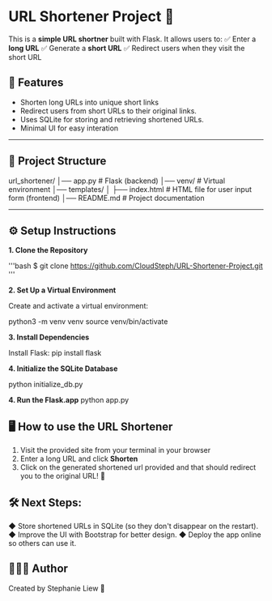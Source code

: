 # URL Shortener Project 🚀

This is a **simple URL shortner** built with Flask. It allows users to:
✅ Enter a **long URL**
✅ Generate a **short URL**
✅ Redirect users when they visit the short URL

## 📌 Features
- Shorten long URLs into unique short links
- Redirect users from short URLs to their original links.
- Uses SQLite for storing and retrieving shortened URLs.
- Minimal UI for easy interation

---

## 📁 Project Structure

url_shortener/ 
│── app.py # Flask (backend) 
│── venv/ # Virtual environment 
│── templates/ 
│ ├── index.html # HTML file for user input form (frontend)
│── README.md # Project documentation

---

## ⚙️ Setup Instructions

**1. Clone the Repository**

'''bash
$ git clone https://github.com/CloudSteph/URL-Shortener-Project.git
'''

**2. Set Up a Virtual Environment**

Create and activate a virtual environment:

python3 -m venv venv
source venv/bin/activate

**3. Install Dependencies**

Install Flask:
pip install flask

**4. Initialize the SQLite Database**

python initialize_db.py

**4. Run the Flask.app**
python app.py

## 🖥️ How to use the URL Shortener
1. Visit the provided site from your terminal in your browser
2. Enter a long URL and click **Shorten**
3. Click on the generated shortened url provided and that should redirect you to the original URL! 🎉

## 🛠️ Next Steps:
◆ Store shortened URLs in SQLite (so they don't disappear on the restart).
◆ Improve the UI with Bootstrap for better design.
◆ Deploy the app online so others can use it.

## 👩🏻‍💻 Author

Created by Stephanie Liew 🚀









